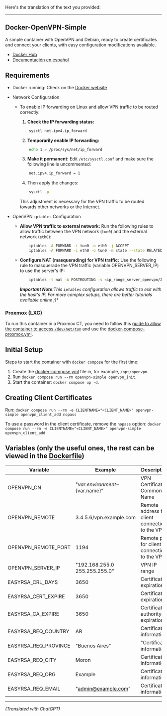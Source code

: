 Here's the translation of the text you provided:

---

## Docker-OpenVPN-Simple

A simple container with OpenVPN and Debian, ready to create certificates and connect your clients, with easy configuration modifications available.

* [Docker Hub](https://hub.docker.com/r/tmpjg/docker-openvpn-simple)
* [Documentación en español](./README_es.md)

## Requirements

* Docker running: Check on the [Docker website](http://www.docker.io/gettingstarted/#h_installation)

* Network Configuration:
  - To enable IP forwarding on Linux and allow VPN traffic to be routed correctly:
    1. **Check the IP forwarding status:**
      ```bash
          sysctl net.ipv4.ip_forward
      ```

    2. **Temporarily enable IP forwarding:**
      ```bash
          echo 1 > /proc/sys/net/ip_forward
      ```

    3. **Make it permanent:**
      Edit `/etc/sysctl.conf` and make sure the following line is uncommented:
      ```bash
          net.ipv4.ip_forward = 1
      ```
    4. Then apply the changes:
      ```bash
          sysctl -p
      ```
    This adjustment is necessary for the VPN traffic to be routed towards other networks or the Internet.

* OpenVPN `iptables` Configuration
  - **Allow VPN traffic to external network:**
    Run the following rules to allow traffic between the VPN network (`tun0`) and the external network (`eth0`):
    ```bash
        iptables -A FORWARD -i tun0 -o eth0 -j ACCEPT
        iptables -A FORWARD -i eth0 -o tun0 -m state --state RELATED,ESTABLISHED -j ACCEPT
    ```
  - **Configure NAT (masquerading) for VPN traffic:**
    Use the following rule to masquerade the VPN traffic (variable OPENVPN_SERVER_IP) to use the server's IP:
    ```bash
        iptables -t nat -A POSTROUTING -s <ip_range_server_openvpn/24> -o eth0 -j MASQUERADE
    ```

    ***Important Note**:This `iptables` configuration allows traffic to exit with the host's IP. For more complex setups, there are better tutorials available online ;)** 

### Proxmox (LXC)

To run this container in a Proxmox CT, you need to follow this [guide to allow the container to access `/dev/net/tun`](https://pve.proxmox.com/wiki/OpenVPN_in_LXC) and use the [docker-compose-proxmox.yml](./docker-compose-proxmox.yml).

## Initial Setup

Steps to start the container with `docker compose` for the first time:

1. Create the [docker-compose.yml](./docker-compose.yml) file in, for example, `/opt/openvpn`.
2. Run `docker compose run --rm openvpn-simple openvpn_init`.
3. Start the container: `docker compose up -d`.

## Creating Client Certificates

Run: `docker compose run --rm -e CLIENTNAME="<CLIENT_NAME>" openvpn-simple openvpn_client_add nopass`

To use a password in the client certificate, remove the `nopass` option:
`docker compose run --rm -e CLIENTNAME="<CLIENT_NAME>" openvpn-simple openvpn_client_add`

## Variables (only the useful ones, the rest can be viewed in the [Dockerfile](./Dockerfile))

|Variable|Example|Description|
|--------|-------|-----------|
|OPENVPN_CN|"${var.environment}-${var.name}"|VPN Certificate Common Name|
|OPENVPN_REMOTE|3.4.5.6/vpn.example.com|Remote address for client connections to the VPN|
|OPENVPN_REMOTE_PORT|1194|Remote port for client connections to the VPN|
|OPENVPN_SERVER_IP|"192.168.255.0 255.255.255.0"|VPN IP range|
|EASYRSA_CRL_DAYS|3650|Certificate expiration|
|EASYRSA_CERT_EXPIRE|3650|Certificate expiration|
|EASYRSA_CA_EXPIRE|3650|Certificate authority expiration|
|EASYRSA_REQ_COUNTRY|AR|Certificate information|
|EASYRSA_REQ_PROVINCE|"Buenos Aires"|"Certificate information"|
|EASYRSA_REQ_CITY|Moron|Certificate information|
|EASYRSA_REQ_ORG|Example|Certificate information|
|EASYRSA_REQ_EMAIL|"admin@example.com"|Certificate information|

---

*(Translated with ChatGPT)*
